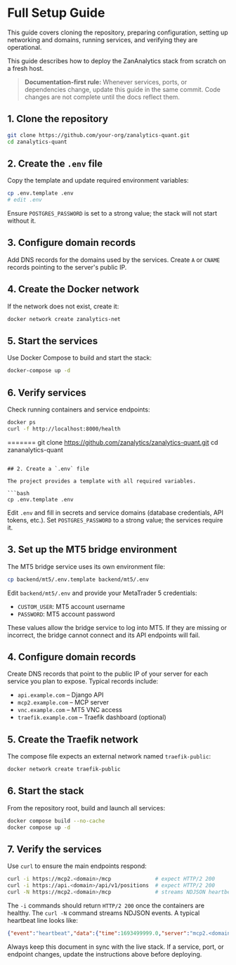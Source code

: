 # Full Setup Guide

This guide covers cloning the repository, preparing configuration, setting up networking and domains, running services, and verifying they are operational.

This guide describes how to deploy the ZanAnalytics stack from scratch on a fresh host.

> **Documentation‑first rule:** Whenever services, ports, or dependencies change, update this guide in the same commit. Code changes are not complete until the docs reflect them.

## 1. Clone the repository

```bash
git clone https://github.com/your-org/zanalytics-quant.git
cd zanalytics-quant
```

## 2. Create the `.env` file

Copy the template and update required environment variables:

```bash
cp .env.template .env
# edit .env
```

Ensure `POSTGRES_PASSWORD` is set to a strong value; the stack will not start without it.

## 3. Configure domain records

Add DNS records for the domains used by the services. Create `A` or `CNAME` records pointing to the server's public IP.

## 4. Create the Docker network

If the network does not exist, create it:

```bash
docker network create zanalytics-net
```

## 5. Start the services

Use Docker Compose to build and start the stack:

```bash
docker-compose up -d
```

## 6. Verify services

Check running containers and service endpoints:

```bash
docker ps
curl -f http://localhost:8000/health
```

=======
git clone https://github.com/zanalytics/zanalytics-quant.git
cd zananalytics-quant
```

## 2. Create a `.env` file

The project provides a template with all required variables.

```bash
cp .env.template .env
```

Edit `.env` and fill in secrets and service domains (database credentials, API tokens, etc.).
Set `POSTGRES_PASSWORD` to a strong value; the services require it.

## 3. Set up the MT5 bridge environment

The MT5 bridge service uses its own environment file:

```bash
cp backend/mt5/.env.template backend/mt5/.env
```

Edit `backend/mt5/.env` and provide your MetaTrader 5 credentials:

- `CUSTOM_USER`: MT5 account username
- `PASSWORD`: MT5 account password

These values allow the bridge service to log into MT5. If they are missing or incorrect, the bridge cannot connect and its API endpoints will fail.

## 4. Configure domain records

Create DNS records that point to the public IP of your server for each service you plan to expose. Typical records include:

- `api.example.com` – Django API
- `mcp2.example.com` – MCP server
- `vnc.example.com` – MT5 VNC access
- `traefik.example.com` – Traefik dashboard (optional)

## 5. Create the Traefik network

The compose file expects an external network named `traefik-public`:

```bash
docker network create traefik-public
```

## 6. Start the stack

From the repository root, build and launch all services:

```bash
docker compose build --no-cache
docker compose up -d
```

## 7. Verify the services

Use `curl` to ensure the main endpoints respond:

```bash
curl -i https://mcp2.<domain>/mcp              # expect HTTP/2 200
curl -i https://api.<domain>/api/v1/positions  # expect HTTP/2 200
curl -N https://mcp2.<domain>/mcp              # streams NDJSON heartbeat
```

The `-i` commands should return `HTTP/2 200` once the containers are healthy. The `curl -N` command streams NDJSON events. A typical heartbeat line looks like:

```json
{"event":"heartbeat","data":{"time":1693499999.0,"server":"mcp2.<domain>"}}
```

Always keep this document in sync with the live stack. If a service, port, or endpoint changes, update the instructions above before deploying.
